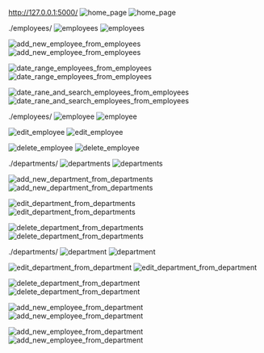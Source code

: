 http://127.0.0.1:5000/ 
![home_page](srs\home_page.png)
![home_page](srs/home_page.png)

./employees/
![employees](srs\employees.png)
![employees](srs/employees.png)

![add_new_employee_from_employees](srs\add_new_employee_from_employees.png)
![add_new_employee_from_employees](srs/add_new_employee_from_employees.png)

![date_range_employees_from_employees](srs\date_range_employees_from_employees.png)
![date_range_employees_from_employees](srs/date_range_employees_from_employees.png)

![date_rane_and_search_employees_from_employees](srs\date_rane_and_search_employees_from_employees.png)
![date_rane_and_search_employees_from_employees](srs/date_rane_and_search_employees_from_employees.png)

./employees/<id>
![employee](srs\employee.png)
![employee](srs/employee.png)

![edit_employee](srs\edit_employee.png)
![edit_employee](srs/edit_employee.png)

![delete_employee](srs\delete_employee.png)
![delete_employee](srs/delete_employee.png)

./departments/
![departments](srs\departments.png)
![departments](srs/departments.png)

![add_new_department_from_departments](srs\add_new_department_from_departments.png)
![add_new_department_from_departments](srs/add_new_department_from_departments.png)

![edit_department_from_departments](srs\edit_department_from_departments.png)
![edit_department_from_departments](srs/edit_department_from_departments.png)

![delete_department_from_departments](srs\delete_department_from_departments.png)
![delete_department_from_departments](srs/delete_department_from_departments.png)

./departments/<id>
![department](srs\department.png)
![department](srs/department.png)

![edit_department_from_department](srs\edit_department_from_department.png)
![edit_department_from_department](srs/edit_department_from_department.png)

![delete_department_from_department](srs\delete_department_from_department.png)
![delete_department_from_department](srs/delete_department_from_department.png)

![add_new_employee_from_department](srs\add_new_employee_from_department.png)
![add_new_employee_from_department](srs/add_new_employee_from_department.png)

![add_new_employee_from_department](srs\add_new_employee_from_department.png)
![add_new_employee_from_department](srs/add_new_employee_from_department.png)
